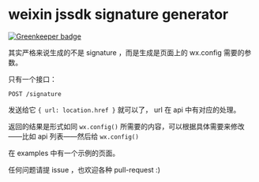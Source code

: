 # weixin jssdk signature generator

[![Greenkeeper badge](https://badges.greenkeeper.io/zhuangya/weixin-jssdk-signature-generator.svg)](https://greenkeeper.io/)

其实严格来说生成的不是 signature ，而是生成是页面上的 wx.config 需要的参数。

只有一个接口：

`POST /signature`

发送给它  `{ url: location.href }` 就可以了， url 在 api 中有对应的处理。

返回的结果是形式如同 `wx.config()` 所需要的内容，可以根据具体需要来修改——比如 api 列表——然后给 `wx.config()`


在 examples 中有一个示例的页面。

任何问题请提 issue ，也欢迎各种 pull-request :)
